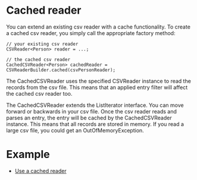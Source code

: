 # Cached reader #

You can extend an existing csv reader with a cache functionality. To create a cached csv reader, you simply call the appropriate factory method:
```
// your existing csv reader
CSVReader<Person> reader = ...;

// the cached csv reader
CachedCSVReader<Person> cachedReader = CSVReaderBuilder.cached(csvPersonReader);
```

The CachedCSVReader uses the specified CSVReader instance to read the records from the csv file. This means that an applied entry filter will affect the cached csv reader too.

The CachedCSVReader extends the ListIterator interface. You can move forward or backwards in your csv file. Once the csv reader reads and parses an entry, the entry will be cached by the CachedCSVReader instance. This means that all records are stored in memory. If you read a large csv file, you could get an OutOfMemoryException.

# Example #
  * [Use a cached reader](CachedReaderExample.md)